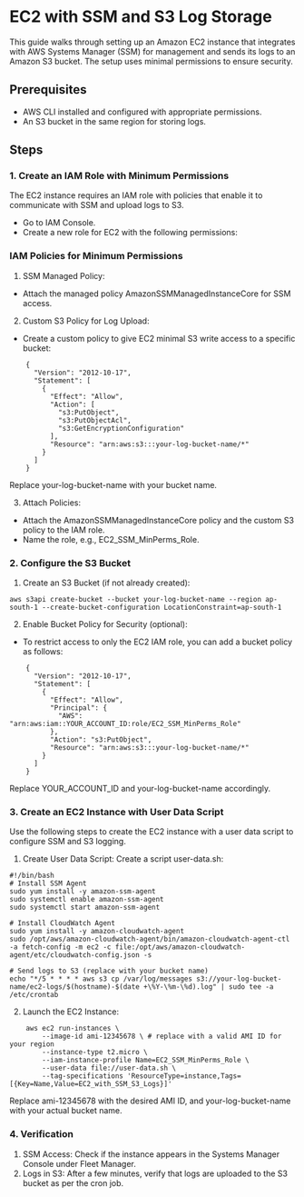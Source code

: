 # EC2 with SSM and S3 Log Storage

This guide walks through setting up an Amazon EC2 instance that integrates with AWS Systems Manager (SSM) for management and sends its logs to an Amazon S3 bucket. The setup uses minimal permissions to ensure security.

## Prerequisites

* AWS CLI installed and configured with appropriate permissions.
* An S3 bucket in the same region for storing logs.

## Steps
### 1. Create an IAM Role with Minimum Permissions

The EC2 instance requires an IAM role with policies that enable it to communicate with SSM and upload logs to S3.

* Go to IAM Console.
* Create a new role for EC2 with the following permissions:

### IAM Policies for Minimum Permissions

1. SSM Managed Policy:

  * Attach the managed policy AmazonSSMManagedInstanceCore for SSM access.

2. Custom S3 Policy for Log Upload:

  * Create a custom policy to give EC2 minimal S3 write access to a specific bucket:
```
    {
      "Version": "2012-10-17",
      "Statement": [
        {
          "Effect": "Allow",
          "Action": [
            "s3:PutObject",
            "s3:PutObjectAcl",
            "s3:GetEncryptionConfiguration"
          ],
          "Resource": "arn:aws:s3:::your-log-bucket-name/*"
        }
      ]
    }
```
 Replace your-log-bucket-name with your bucket name.

3. Attach Policies:

  *  Attach the AmazonSSMManagedInstanceCore policy and the custom S3 policy to the IAM role.
  * Name the role, e.g., EC2_SSM_MinPerms_Role.

### 2. Configure the S3 Bucket

1. Create an S3 Bucket (if not already created):
```
aws s3api create-bucket --bucket your-log-bucket-name --region ap-south-1 --create-bucket-configuration LocationConstraint=ap-south-1
```
2. Enable Bucket Policy for Security (optional):

* To restrict access to only the EC2 IAM role, you can add a bucket policy as follows:
```
    {
      "Version": "2012-10-17",
      "Statement": [
        {
          "Effect": "Allow",
          "Principal": {
            "AWS": "arn:aws:iam::YOUR_ACCOUNT_ID:role/EC2_SSM_MinPerms_Role"
          },
          "Action": "s3:PutObject",
          "Resource": "arn:aws:s3:::your-log-bucket-name/*"
        }
      ]
    }
```
Replace YOUR_ACCOUNT_ID and your-log-bucket-name accordingly.


### 3. Create an EC2 Instance with User Data Script

Use the following steps to create the EC2 instance with a user data script to configure SSM and S3 logging.

1. Create User Data Script: Create a script user-data.sh:
```
#!/bin/bash
# Install SSM Agent
sudo yum install -y amazon-ssm-agent
sudo systemctl enable amazon-ssm-agent
sudo systemctl start amazon-ssm-agent

# Install CloudWatch Agent
sudo yum install -y amazon-cloudwatch-agent
sudo /opt/aws/amazon-cloudwatch-agent/bin/amazon-cloudwatch-agent-ctl -a fetch-config -m ec2 -c file:/opt/aws/amazon-cloudwatch-agent/etc/cloudwatch-config.json -s

# Send logs to S3 (replace with your bucket name)
echo "*/5 * * * * aws s3 cp /var/log/messages s3://your-log-bucket-name/ec2-logs/$(hostname)-$(date +\%Y-\%m-\%d).log" | sudo tee -a /etc/crontab
```
2. Launch the EC2 Instance:
```
    aws ec2 run-instances \
        --image-id ami-12345678 \ # replace with a valid AMI ID for your region
        --instance-type t2.micro \
        --iam-instance-profile Name=EC2_SSM_MinPerms_Role \
        --user-data file://user-data.sh \
        --tag-specifications 'ResourceType=instance,Tags=[{Key=Name,Value=EC2_with_SSM_S3_Logs}]'
```
Replace ami-12345678 with the desired AMI ID, and your-log-bucket-name with your actual bucket name.

### 4. Verification

1. SSM Access: Check if the instance appears in the Systems Manager Console under Fleet Manager.
2. Logs in S3: After a few minutes, verify that logs are uploaded to the S3 bucket as per the cron job.
